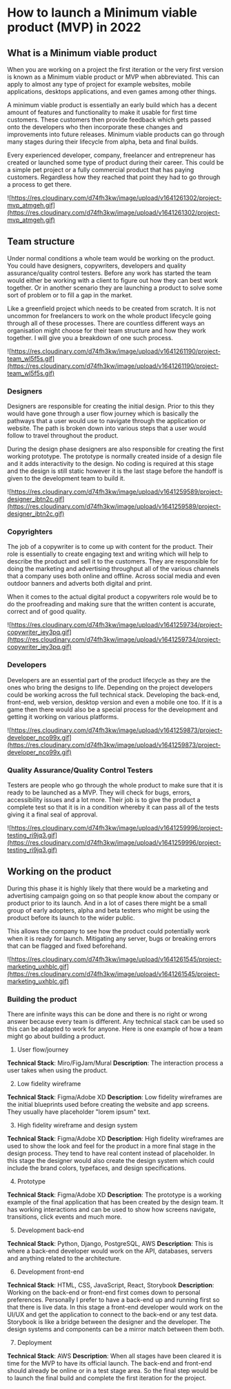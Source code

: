 # How to launch a Minimum viable product (MVP) in 2022
## What is a Minimum viable product

When you are working on a project the first iteration or the very first version is known as a Minimum viable product or MVP when abbreviated. This can apply to almost any type of project for example websites, mobile applications, desktops applications, and even games among other things.

A minimum viable product is essentially an early build which has a decent amount of features and functionality to make it usable for first time customers. These customers then provide feedback which gets passed onto the developers who then incorporate these changes and improvements into future releases. Minimum viable products can go through many stages during their lifecycle from alpha, beta and final builds.

Every experienced developer, company, freelancer and entrepreneur has created or launched some type of product during their career. This could be a simple pet project or a fully commercial product that has paying customers. Regardless how they reached that point they had to go through a process to get there.

![https://res.cloudinary.com/d74fh3kw/image/upload/v1641261302/project-mvp_atmgeh.gif](https://res.cloudinary.com/d74fh3kw/image/upload/v1641261302/project-mvp_atmgeh.gif)

## Team structure
Under normal conditions a whole team would be working on the product. You could have designers, copywriters, developers and quality assurance/quality control testers. Before any work has started the team would either be working with a client to figure out how they can best work together. Or in another scenario they are launching a product to solve some sort of problem or to fill a gap in the market. 

Like a greenfield project which needs to be created from scratch. It is not uncommon for freelancers to work on the whole product lifecycle going through all of these processes. There are countless different ways an organisation might choose for their team structure and how they work together. I will give you a breakdown of one such process.

![https://res.cloudinary.com/d74fh3kw/image/upload/v1641261190/project-team_wl5f5s.gif](https://res.cloudinary.com/d74fh3kw/image/upload/v1641261190/project-team_wl5f5s.gif)

### Designers
Designers are responsible for creating the initial design. Prior to this they would have gone through a user flow journey which is basically the pathways that a user would use to navigate through the application or website. The path is broken down into various steps that a user would follow to travel throughout the product.

During the design phase designers are also responsible for creating the first working prototype. The prototype is normally created inside of a design file and it adds interactivity to the design. No coding is required at this stage and the design is still static however it is the last stage before the handoff is given to the development team to build it.

![https://res.cloudinary.com/d74fh3kw/image/upload/v1641259589/project-designer_ibtn2c.gif](https://res.cloudinary.com/d74fh3kw/image/upload/v1641259589/project-designer_ibtn2c.gif)

### Copyrighters
The job of a copywriter is to come up with content for the product. Their role is essentially to create engaging text and writing which will help to describe the product and sell it to the customers. They are responsible for doing the marketing and advertising throughput all of the various channels that a company uses both online and offline. Across social media and even outdoor banners and adverts both digital and print.

When it comes to the actual digital product a copywriters role would be to do the proofreading and making sure that the written content is accurate, correct and of good quality.

![https://res.cloudinary.com/d74fh3kw/image/upload/v1641259734/project-copywriter_iey3pq.gif](https://res.cloudinary.com/d74fh3kw/image/upload/v1641259734/project-copywriter_iey3pq.gif)

### Developers
Developers are an essential part of the product lifecycle as they are the ones who bring the designs to life. Depending on the project developers could be working across the full technical stack. Developing the back-end, front-end, web version, desktop version and even a mobile one too. If it is a game then there would also be a special process for the development and getting it working on various platforms.

![https://res.cloudinary.com/d74fh3kw/image/upload/v1641259873/project-developer_nco99x.gif](https://res.cloudinary.com/d74fh3kw/image/upload/v1641259873/project-developer_nco99x.gif)

### Quality Assurance/Quality Control Testers
Testers are people who go through the whole product to make sure that it is ready to be launched as a MVP. They will check for bugs, errors, accessibility issues and a lot more. Their job is to give the product a complete test so that it is in a condition whereby it can pass all of the tests giving it a final seal of approval.

![https://res.cloudinary.com/d74fh3kw/image/upload/v1641259996/project-testing_ri9jq3.gif](https://res.cloudinary.com/d74fh3kw/image/upload/v1641259996/project-testing_ri9jq3.gif)

## Working on the product
During this phase it is highly likely that there would be a marketing and advertising campaign going on so that people know about the company or product prior to its launch. And in a lot of cases there might be a small group of early adopters, alpha and beta testers who might be using the product before its launch to the wider public.

This allows the company to see how the product could potentially work when it is ready for launch. Mitigating any server, bugs or breaking errors that can be flagged and fixed beforehand.

![https://res.cloudinary.com/d74fh3kw/image/upload/v1641261545/project-marketing_uxhblc.gif](https://res.cloudinary.com/d74fh3kw/image/upload/v1641261545/project-marketing_uxhblc.gif)

### Building the product
There are infinite ways this can be done and there is no right or wrong answer because every team is different. Any technical stack can be used so this can be adapted to work for anyone. Here is one example of how a team might go about building a product.

1. User flow/journey

**Technical Stack**: Miro/FigJam/Mural
**Description**: The interaction process a user takes when using the product.

2. Low fidelity wireframe

**Technical Stack**: Figma/Adobe XD
**Description**: Low fidelity wireframes are the initial blueprints used before creating the website and app screens. They usually have placeholder "lorem ipsum" text.

3. High fidelity wireframe and design system

**Technical Stack**: Figma/Adobe XD
**Description**: High fidelity wireframes are used to show the look and feel for the product in a more final stage in the design process. They tend to have real content instead of placeholder. In this stage the designer would also create the design system which could include the brand colors, typefaces, and design specifications.

4. Prototype

**Technical Stack**: Figma/Adobe XD
**Description**: The prototype is a working example of the final application that has been created by the design team. It has working interactions and can be used to show how screens navigate, transitions, click events and much more.

5. Development back-end

**Technical Stack**: Python, Django, PostgreSQL, AWS
**Description**: This is where a back-end developer would work on the API, databases, servers and anything related to the architecture.

6. Development front-end

**Technical Stack**: HTML, CSS, JavaScript, React, Storybook
**Description**: Working on the back-end or front-end first comes down to personal preferences. Personally I prefer to have a back-end up and running first so that there is live data. In this stage a front-end developer would work on the UI/UX and get the application to connect to the back-end or any test data. Storybook is like a bridge between the designer and the developer. The design systems and components can be a mirror match between them both.

7. Deployment

**Technical Stack**: AWS
**Description**: When all stages have been cleared it is time for the MVP to have its official launch. The back-end and front-end should already be online or in a test stage area. So the final step would be to launch the final build and complete the first iteration for the project.